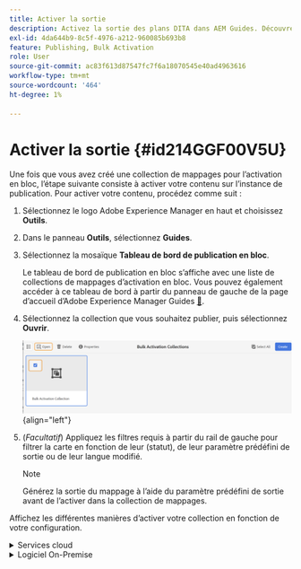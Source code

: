 ```yaml
---
title: Activer la sortie
description: Activez la sortie des plans DITA dans AEM Guides. Découvrez comment activer votre contenu sur l’instance de publication.
exl-id: 4da644b9-8c5f-4976-a212-960085b693b8
feature: Publishing, Bulk Activation
role: User
source-git-commit: ac83f613d87547fc7f6a18070545e40ad4963616
workflow-type: tm+mt
source-wordcount: '464'
ht-degree: 1%

---
```


# Activer la sortie {#id214GGF00V5U}

Une fois que vous avez créé une collection de mappages pour l’activation en bloc, l’étape suivante consiste à activer votre contenu sur l’instance de publication. Pour activer votre contenu, procédez comme suit :

1. Sélectionnez le logo Adobe Experience Manager en haut et choisissez **Outils**.

1. Dans le panneau **Outils**, sélectionnez **Guides**.

1. Sélectionnez la mosaïque **Tableau de bord de publication en bloc**.

   Le tableau de bord de publication en bloc s’affiche avec une liste de collections de mappages d’activation en bloc. Vous pouvez également accéder à ce tableau de bord à partir du panneau de gauche de la page d’accueil d’Adobe Experience Manager Guides [&#128279;](intro-home-page.md).

1. Sélectionnez la collection que vous souhaitez publier, puis sélectionnez **Ouvrir**.

   ![](images/bulk-activation-collection-open.png){align="left"}

1. \(*Facultatif*\) Appliquez les filtres requis à partir du rail de gauche pour filtrer la carte en fonction de leur \(statut\), de leur paramètre prédéfini de sortie ou de leur langue modifié.

   >[!NOTE]
   >
   >Générez la sortie du mappage à l’aide du paramètre prédéfini de sortie avant de l’activer dans la collection de mappages.


Affichez les différentes manières d’activer votre collection en fonction de votre configuration.

<details>
<summary> Services cloud </summary>

![bulk-collection-publish sur cloud service](images/bulk-activation-collection-quick-publish-CS.png){width="650" align="left"}

Vous pouvez activer la sortie sur les instances **Aperçu** ou **Publication**.

**Aperçu**

* Pour activer la sortie des mappages sélectionnés, sélectionnez la sortie de mappage prégénérée et sélectionnez **Publier sur** > **Aperçu**.
* Pour activer la sortie de tous les plans DITA avec leurs paramètres prédéfinis configurés, cochez la case en regard de la colonne **Plan**, puis sélectionnez **Publier vers** > **Publier**.


**Publier**

* Pour activer la sortie des mappages sélectionnés, sélectionnez la sortie de mappage prégénérée et sélectionnez **Publier vers** > **Publier**.

* Pour activer la sortie de tous les mappages DITA avec leurs paramètres prédéfinis configurés, cochez la case en regard de Mappage (colonne), puis sélectionnez **Publier vers** > **Publier**.


>[!NOTE]
> 
> La case à cocher correspondant à une sortie de mappage n’est activée que si vous avez généré la sortie pour un mappage.

Un message de réussite s’affiche lorsque la sortie du mappage est mise en file d’attente pour publication.

Une fois que la sortie est activée pour les fichiers de mappage sélectionnés, l’onglet Historique d’audit est mis à jour et la dernière sortie activée s’affiche en haut. La colonne **Publié** est mise à jour avec la date et l’heure de publication.

</details>

<details>    
<summary>  Logiciel On-Premise </summary>


Utilisez l’une des méthodes suivantes :

* Pour activer la sortie des mappages sélectionnés, sélectionnez la sortie de mappage prégénérée et sélectionnez **Publication rapide**.
* Pour activer la sortie de tous les mappages DITA avec leurs paramètres prédéfinis configurés, cochez la case en regard de Mappage (colonne), puis sélectionnez **Publication rapide**.
  ![bulk-collection-publish](images/bulk-activation-collection-quick-publish.png){width="650" align="left"}

  >[!NOTE]
  > 
  >La case à cocher correspondant à une sortie de mappage n’est activée que si vous avez généré la sortie pour un mappage.


Un message de réussite s’affiche lorsque la sortie du mappage est mise en file d’attente pour publication.

Une fois que la sortie est activée pour les fichiers de mappage sélectionnés, l’onglet Historique d’audit est mis à jour et la dernière sortie activée s’affiche en haut. La colonne **Publié** est mise à jour avec la date et l’heure de publication.

**Rubrique parente : &#x200B;** [Activation en bloc du contenu publié](conf-bulk-activation.md)
